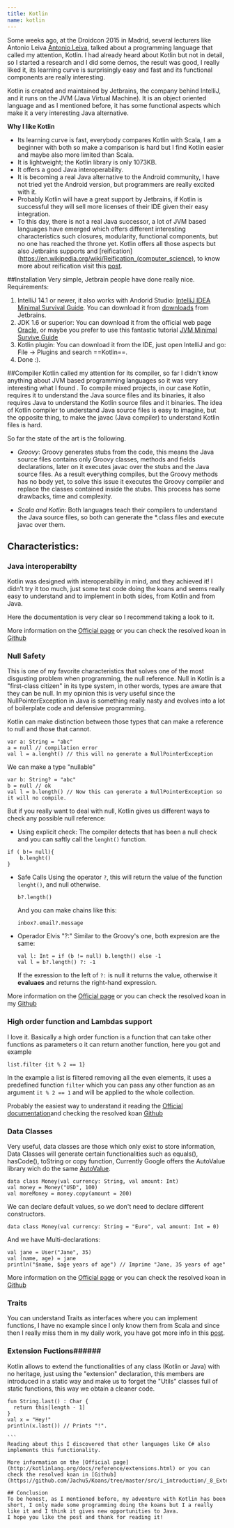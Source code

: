 ```yaml
---
title: Kotlin
name: kotlin
---
```

Some weeks ago, at the Droidcon 2015 in Madrid, several lecturers like Antonio Leiva [Antonio Leiva](http://antonioleiva.com/), talked about a programming language that called my attention, Kotlin. I had already heard about Kotlin but not in detail, so I started a research and I did some demos, the result was good, I really liked it, its learning curve is surprisingly easy and fast and its functional components are really interesting.

Kotlin is created and maintained by Jetbrains, the company behind IntelliJ, and it runs on the JVM (Java Virtual Machine). It is an object oriented language and as I mentioned before, it has some functional aspects which make it a very interesting Java alternative.


**Why I like Kotlin**
- Its learning curve is fast, everybody compares Kotlin with Scala, I am a beginner with both so make a comparison is hard but I find Kotlin easier and maybe also more limited than Scala.
- It is lightweight; the Kotlin library is only 1073KB.
- It offers a good Java interoperability.
- It is becoming a real Java alternative to the Android community, I have not tried yet the Android version, but programmers are really excited with it.
- Probably Kotlin will have a great support by Jetbrains, if Kotlin is successful they will sell more licenses of their IDE given their easy integration.
- To this day, there is not a real Java successor, a lot of JVM based languages have emerged which offers different interesting characteristics such closures, modularity, functional components, but no one has reached the throne yet. Kotlin offers all those aspects but also Jetbrains supports and [reification](https://en.wikipedia.org/wiki/Reification_(computer_science), to know more about reification visit this [post](http://gafter.blogspot.com.es/2006/11/reified-generics-for-java.html).

##Installation
Very simple, Jetbrain people have done really nice.
Requirements:
1. IntelliJ 14.1 or newer, it also works with Andorid Studio:  [IntelliJ IDEA Minimal Survival Guide](http://hadihariri.com/2014/01/06/intellij-idea-minimal-survival-guide/).
	You can download it from [downloads](https://confluence.jetbrains.com/display/IDEADEV/IDEA+14.1+EAP) from Jetbrains.
2. JDK 1.6 or superior: You can download it from the official web page  [Oracle](http://www.oracle.com/technetwork/java/javase/downloads/index.html), or maybe you prefer to use this fantastic tutorial  [JVM Minimal Survive Guide](http://hadihariri.com/2013/12/29/jvm-minimal-survival-guide-for-the-dotnet-developer/)
3. Kotlin plugin: You can download it from the IDE, just open IntelliJ and go: File -> Plugins and search ==Kotlin==.
4. Done :).

##Compiler
Kotlin called my attention for its compiler, so far I didn't know anything about JVM based programming languages so it was very interesting what I found .
To compile mixed projects, in our case Kotlin, requires it to understand the Java source files and its binaries, it also requires Java to understand the Kotlin source files and it binaries. The idea of Kotlin compiler to understand Java source files is easy to imagine, but the opposite thing, to make the javac (Java compiler) to understand Kotlin files is hard.

So far the state of the art is the following.
- *Groovy*:
Groovy generates stubs from the code, this means the Java source files contains only Groovy classes, methods and fields declarations, later on it executes javac over the stubs and the Java source files. As a result everything compiles, but the Groovy methods has no body yet, to solve this issue it executes the Groovy compiler and replace the classes contained inside the stubs.
This process has some drawbacks, time and complexity.

- *Scala and Kotlin*:
Both languages teach their compilers to understand the Java source files, so both can generate the *.class files and execute javac over them.


## Characteristics:
### Java interoperabilty
Kotlin was designed with interoperability in mind, and they achieved it! I didn’t try it too much, just some test code doing the koans and seems really easy to understand and to implement in both sides, from Kotlin and from Java.

Here the documentation is very clear so I recommend taking a look to it.

More information on the [Official page](http://kotlinlang.org/docs/reference/java-interop.html) or you can check the resolved koan in [Github](https://github.com/Jachu5/Koans/tree/master/src/i_introduction/_5_Nullable_Types)


### Null Safety
This is one of my favorite characteristics that solves one of the most disgusting problem when programming, the null reference.
Null in Kotlin is a "first-class citizen" in its type system, in other words, types are aware that they can be null. In my opinion this is very useful since the NullPointerException in Java is something really nasty and evolves into a lot of boilerplate code and defensive programming.

Kotlin can make distinction between those types that can make a reference to null and those that cannot.

```
var a: String = "abc"
a = null // compilation error
val l = a.lenght() // this will no generate a NullPointerException
```
We can make a type "nullable"
```
var b: String? = "abc"
b = null // ok
val l = b.length() // Now this can generate a NullPointerException so it will no compile.
```

But if you really want to deal with null, Kotlin gives us different ways to check any possible null reference:

- Using explicit check:
	The compiler detects that has been a null check and you can saftly call the `lenght()` function.
```
if ( b!= null){
	b.lenght()
}
```
- Safe Calls
    Using the operator `?`, this will return the value of the function `lenght()`, and null otherwise.
    ```
    b?.length()
    ```
   And you can make chains like this:
    ```
    inbox?.email?.message
    ```
- Operador Elvis "?:"
	Similar to the Groovy's one, both expresion are the same:
     ```
     val l: Int = if (b != null) b.length() else -1
     val l = b?.length() ?: -1
     ```
     If the exression to the left of `?:` is null it returns the value, otherwise it **evaluaes** and returns the right-hand expression.

More information on the [Official page](http://kotlinlang.org/docs/reference/java-interop.html) or you can check the resolved koan in my [Github](https://github.com/Jachu5/Koans/tree/master/src/i_introduction/_5_Nullable_Types)

### High order function and Lambdas support
I love it.
Basically a high order function is a function that can take other functions as parameters o it can return another function, here you got and example
 ```
list.filter {it % 2 == 1}
 ```
In the example a list is filtered removing all the even elements, it uses a predefined function `filter` which you can pass any other function as an argument `it % 2 == 1` and will be applied to the whole collection.

Probably the easiest way to understand it reading the [Official documentation](http://kotlinlang.org/docs/reference/lambdas.html)and checking the resolved koan [Github](https://github.com/Jachu5/Koans/blob/master/src/i_introduction/_3_Lambdas/Lambdas.kt)

### Data Classes
Very useful, data classes are those which only exist to store information, Data Classes will generate certain functionalities such as equals(), hasCode(), toString or copy function, Currently Google offers the AutoValue library wich do the same [AutoValue](https://github.com/google/auto/tree/master/value).

```
data class Money(val currency: String, val amount: Int)
val money = Money("USD", 100)
val moreMoney = money.copy(amount = 200)

```
We can declare default values, so we don't need to declare different constructors.
```
data class Money(val currency: String = "Euro", val amount: Int = 0)
```
And we have Multi-declarations:
```
val jane = User("Jane", 35) 
val (name, age) = jane
println("$name, $age years of age") // Imprime "Jane, 35 years of age"

```
More information on the [Official page](http://kotlinlang.org/docs/reference/data-classes.html) or you can check the resolved koan in [Github](https://github.com/Jachu5/Koans/tree/master/src/i_introduction/_7_Data_Classes)


### Traits
You can understand Traits as interfaces where you can implement functions, I have no example since I only know them from Scala and since then I really miss them in my daily work, you have got more info in this [post](http://blog.jetbrains.com/kotlin/2011/08/multiple-inheritance-part-2-possible-directions/).

### Extension Fuctions######
Kotlin allows to extend the functionalities of any class (Kotlin or Java) with no heritage, just using the "extension" declaration, this members are introduced in a static way and make us to forget the "Utils" classes full of static functions, this way we obtain a cleaner code.

````
fun String.last() : Char {
  return this[length - 1]
}
val x = "Hey!"
println(x.last()) // Prints "!".

```
Reading about this I discovered that other languages like C# also implements this functionality.

More information on the [Official page](http://kotlinlang.org/docs/reference/extensions.html) or you can check the resolved koan in [Github](https://github.com/Jachu5/Koans/tree/master/src/i_introduction/_8_Extension_Functions)

## Conclusion
To be honest, as I mentioned before, my adventure with Kotlin has been short, I only made some programming doing the koans but I a really like it and I think it gives new opportunities to Java.
I hope you like the post and thank for reading it!


